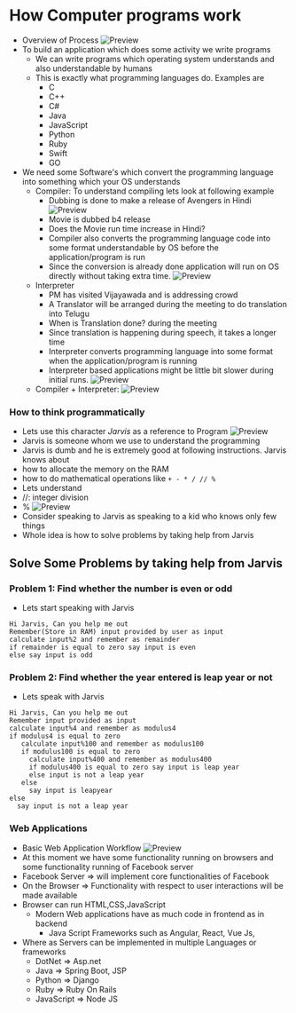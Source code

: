 # How Computer programs work
* Overview of Process
![Preview](./Images/python7.png)
* To build an application which does some activity we write programs
  * We can write programs which operating system understands and also understandable by humans
  * This is exactly what programming languages do. Examples are
    * C
    * C++
    * C#
    * Java
    * JavaScript
    * Python
    * Ruby
    * Swift
    * GO
* We need some Software's which convert the programming language into something which your OS understands
  * Compiler: To understand compiling lets look at following example
    * Dubbing is done to make a release of Avengers in Hindi
    ![Preview](./Images/python8.png)
    * Movie is dubbed b4 release 
    * Does the Movie run time increase in Hindi?
    * Compiler also converts the programming language code into some format understandable by OS before the application/program is run
    * Since the conversion is already done application will run on OS directly without taking extra time.
    ![Preview](./Images/python9.png)
  * Interpreter
    * PM has visited Vijayawada and is addressing crowd
    * A Translator will be arranged during the meeting to do translation into Telugu
    * When is Translation done? during the meeting
    * Since translation is happening during speech, it takes a longer time
    * Interpreter converts programming language into some format when the application/program is running
    * Interpreter based applications might be little bit slower during initial runs.
    ![Preview](./Images/python10.png)
  * Compiler + Interpreter:
  ![Preview](./Images/python11.png)

### How to think programmatically
* Lets use this character _Jarvis_ as a reference to Program
![Preview](./Images/python12.png)
* Jarvis is someone whom we use to understand the programming
* Jarvis is dumb and he is extremely good at following instructions. Jarvis knows about
* how to allocate the memory on the RAM
* how to do mathematical operations like ```+ - * / // %```
* Lets understand
* //: integer division
* %
![Preview](./Images/python13.png)
* Consider speaking to Jarvis as speaking to a kid who knows only few things
* Whole idea is how to solve problems by taking help from Jarvis

## Solve Some Problems by taking help from Jarvis 

### Problem 1: Find whether the number is even or odd 
* Lets start speaking with Jarvis
```
Hi Jarvis, Can you help me out
Remember(Store in RAM) input provided by user as input
calculate input%2 and remember as remainder
if remainder is equal to zero say input is even
else say input is odd
```

### Problem 2: Find whether the year entered is leap year or not
* Lets speak with Jarvis
```
Hi Jarvis, Can you help me out
Remember input provided as input
calculate input%4 and remember as modulus4
if modulus4 is equal to zero 
   calculate input%100 and remember as modulus100
   if modulus100 is equal to zero
     calculate input%400 and remember as modulus400
     if modulus400 is equal to zero say input is leap year
     else input is not a leap year
   else 
     say input is leapyear
else
  say input is not a leap year
```

### Web Applications
* Basic Web Application Workflow
![Preview](./Images/python14.png)
* At this moment we have some functionality running on browsers and some functionality running of Facebook server 
* Facebook Server => will implement core functionalities of Facebook 
* On the Browser => Functionality with respect to user interactions will be made available
* Browser can run HTML,CSS,JavaScript
  * Modern Web applications have as much code in frontend as in backend
    * Java Script Frameworks such as Angular, React, Vue Js,
* Where as Servers can be implemented in multiple Languages or frameworks
  * DotNet => Asp.net
  * Java => Spring Boot, JSP
  * Python => Django
  * Ruby => Ruby On Rails 
  * JavaScript => Node JS



